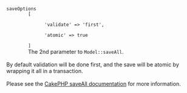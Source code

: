 <tr>
	<td><code>saveOptions</code></td>
	<td>
		<code>
		[<br />
			&nbsp;&nbsp;'validate' => 'first',<br />
			&nbsp;&nbsp;'atomic' => true<br />
		]
		</code>
	</td>
	<td>
		The 2nd parameter to <code>Model::saveAll</code>.
		<br />
		<br />
		By default validation will be done first, and the save will be atomic by wrapping it all in a transaction.
		<br />
		<br />
		Please see the <a href="http://book.cakephp.org/2.0/en/models/saving-your-data.html#model-saveall-array-data-null-array-options-array">CakePHP saveAll documentation</a> for more information.
	</td>
</tr>

